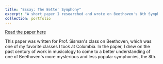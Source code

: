 ```yaml
---
title: "Essay: The Better Symphony"
excerpt: "A short paper I researched and wrote on Beethoven's 8th Symphony."
collection: portfolio
---
```


[Read the paper here](https://williamyzhang.github.io/portfolio/files/the-better-symphony-beethoven-paper.pdf)

This paper was written for Prof. Sisman's class on Beethoven, which was one of my favorite classes I took at Columbia. In the paper, I drew on the past century of work in musicology to come to a better understanding of one of Beethoven's more mysterious and less popular symphonies, the 8th. 
